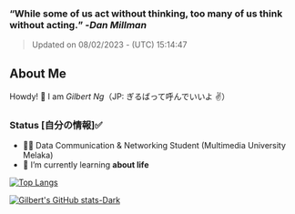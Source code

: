 ### **<q>While some of us act without thinking, too many of us think without acting.</q>** -<em>Dan Millman</em>
> Updated on 08/02/2023 - (UTC) 15:14:47


## About Me

Howdy! 👋 I am *Gilbert Ng*（JP: ぎるばって呼んでいいよ ✌️）

### Status [自分の情報]✅

- 🙍‍♂️ Data Communication & Networking Student (Multimedia University Melaka)
- 🌱 I’m currently learning **about life**


[![Top Langs](https://github-readme-stats.vercel.app/api/top-langs/?username=ngzhekai&layout=compact&theme=material-palenight)](https://github.com/anuraghazra/github-readme-stats)

[![Gilbert's GitHub stats-Dark](https://github-readme-stats.vercel.app/api?username=ngzhekai&show_icons=true&theme=material-palenight)](https://github.com/anuraghazra/github-readme-stats)


